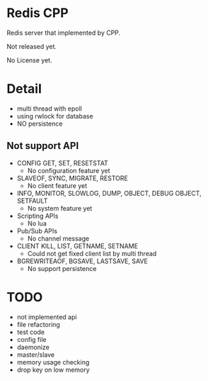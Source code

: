 Redis CPP
=========

Redis server that implemented by CPP.

Not released yet.

No License yet.

# Detail
* multi thread with epoll
* using rwlock for database
* NO persistence

## Not support API
* CONFIG GET, SET, RESETSTAT
    * No configuration feature yet
* SLAVEOF, SYNC, MIGRATE, RESTORE
    * No client feature yet
* INFO, MONITOR, SLOWLOG, DUMP, OBJECT, DEBUG OBJECT, SETFAULT
    * No system feature yet
* Scripting APIs
    * No lua
* Pub/Sub APIs
    * No channel message
* CLIENT KILL, LIST, GETNAME, SETNAME
    * Could not get fixed client list by multi thread
* BGREWRITEAOF, BGSAVE, LASTSAVE, SAVE
    * No support persistence

# TODO
* not implemented api
* file refactoring
* test code
* config file
* daemonize
* master/slave
* memory usage checking
* drop key on low memory
